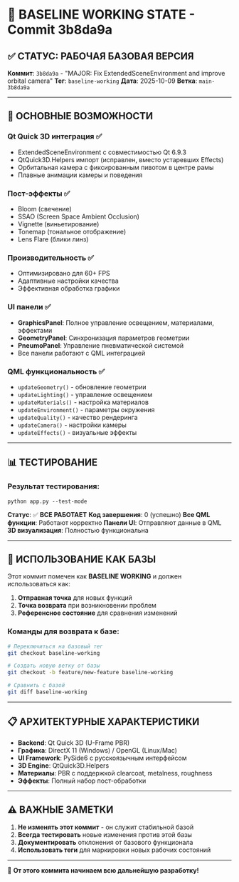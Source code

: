 # 🎯 BASELINE WORKING STATE - Commit 3b8da9a

## ✅ **СТАТУС: РАБОЧАЯ БАЗОВАЯ ВЕРСИЯ**

**Коммит**: `3b8da9a` - "MAJOR: Fix ExtendedSceneEnvironment and improve orbital camera"
**Тег**: `baseline-working`
**Дата**: 2025-10-09
**Ветка**: `main-3b8da9a`

---

## 🔧 **ОСНОВНЫЕ ВОЗМОЖНОСТИ**

### **Qt Quick 3D интеграция ✅**
- ExtendedSceneEnvironment с совместимостью Qt 6.9.3
- QtQuick3D.Helpers импорт (исправлен, вместо устаревших Effects)
- Орбитальная камера с фиксированным пивотом в центре рамы
- Плавные анимации камеры и поведения

### **Пост-эффекты ✅**
- Bloom (свечение)
- SSAO (Screen Space Ambient Occlusion)
- Vignette (виньетирование)
- Tonemap (тональное отображение)
- Lens Flare (блики линз)

### **Производительность ✅**
- Оптимизировано для 60+ FPS
- Адаптивные настройки качества
- Эффективная обработка графики

### **UI панели ✅**
- **GraphicsPanel**: Полное управление освещением, материалами, эффектами
- **GeometryPanel**: Синхронизация параметров геометрии
- **PneumoPanel**: Управление пневматической системой
- Все панели работают с QML интеграцией

### **QML функциональность ✅**
- `updateGeometry()` - обновление геометрии
- `updateLighting()` - управление освещением
- `updateMaterials()` - настройка материалов
- `updateEnvironment()` - параметры окружения
- `updateQuality()` - качество рендеринга
- `updateCamera()` - настройки камеры
- `updateEffects()` - визуальные эффекты

---

## 📊 **ТЕСТИРОВАНИЕ**

### **Результат тестирования**:
```
python app.py --test-mode
```

**Статус**: ✅ **ВСЕ РАБОТАЕТ**
**Код завершения**: 0 (успешно)
**Все QML функции**: Работают корректно
**Панели UI**: Отправляют данные в QML
**3D визуализация**: Полностью функциональна

---

## 🎯 **ИСПОЛЬЗОВАНИЕ КАК БАЗЫ**

Этот коммит помечен как **BASELINE WORKING** и должен использоваться как:

1. **Отправная точка** для новых функций
2. **Точка возврата** при возникновении проблем
3. **Референсное состояние** для сравнения изменений

### **Команды для возврата к базе**:
```bash
# Переключиться на базовый тег
git checkout baseline-working

# Создать новую ветку от базы
git checkout -b feature/new-feature baseline-working

# Сравнить с базой
git diff baseline-working
```

---

## 📋 **АРХИТЕКТУРНЫЕ ХАРАКТЕРИСТИКИ**

- **Backend**: Qt Quick 3D (U-Frame PBR)
- **Графика**: DirectX 11 (Windows) / OpenGL (Linux/Mac)
- **UI Framework**: PySide6 с русскоязычным интерфейсом
- **3D Engine**: QtQuick3D.Helpers
- **Материалы**: PBR с поддержкой clearcoat, metalness, roughness
- **Эффекты**: Полный набор пост-обработки

---

## ⚠️ **ВАЖНЫЕ ЗАМЕТКИ**

1. **Не изменять этот коммит** - он служит стабильной базой
2. **Всегда тестировать** новые изменения против этой базы
3. **Документировать** отклонения от базового функционала
4. **Использовать теги** для маркировки новых рабочих состояний

---

🎯 **От этого коммита начинаем всю дальнейшую разработку!**

